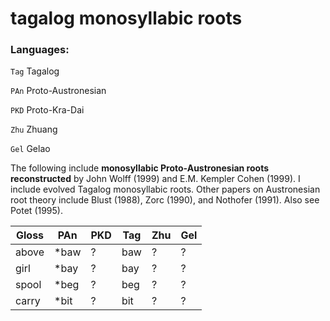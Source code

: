 # tagalog monosyllabic roots

### Languages:

`Tag` Tagalog

`PAn` Proto-Austronesian 

`PKD` Proto-Kra-Dai

`Zhu` Zhuang

`Gel` Gelao

The following include **monosyllabic Proto-Austronesian roots
reconstructed** by John Wolff (1999) and E.M. Kempler Cohen (1999). I include evolved Tagalog monosyllabic roots.
Other papers on Austronesian root theory include Blust (1988), Zorc (1990), and Nothofer (1991). Also see Potet (1995).

|Gloss|PAn|PKD|Tag|Zhu|Gel
|-----------|-----------|-----------|------------|-----------|------------|
|above|*baw|?|baw|?|?|
|girl|*bay|?|bay|?|?|
|spool|*beg|?|beg|?|?|
|carry|*bit|?|bit|?|?|

